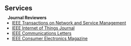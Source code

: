 <!--
 * @Author: Quin Yim yankun610@gmail.com
 * @Date: 2024-08-30 14:48:47
 * @LastEditors: Quin Yim yankun610@gmail.com
 * @LastEditTime: 2024-12-03 10:25:20
 * @FilePath: /quinyim.github.io/_includes/services.md
 * @Description: 这是默认设置,请设置`customMade`, 打开koroFileHeader查看配置 进行设置: https://github.com/OBKoro1/koro1FileHeader/wiki/%E9%85%8D%E7%BD%AE
-->
<h1 id="services"></h1>

<h2 style="margin: 60px 0px 10px;">Services</h2>

<h4 style="margin:0 10px 0;">Journal Reviewers</h4>

<ul style="margin:0 0 20px;">
  <li><a href="https://www.comsoc.org/publications/journals/ieee-tnsm"><autocolor>IEEE Transactions on Network and Service Management</autocolor></a></li>
  <li><a href="https://ieee-iotj.org"><autocolor>IEEE Internet of Things Journal</autocolor></a></li>
  <li><a href="https://www.comsoc.org/publications/journals/ieee-comml"><autocolor>IEEE Communications Letters</autocolor></a></li>
  <li><a href="https://ctsoc.ieee.org/publications/ieee-consumer-electronics-magazine.html"><autocolor>IEEE Consumer Electronics Magazine</autocolor></a></li>
</ul>
